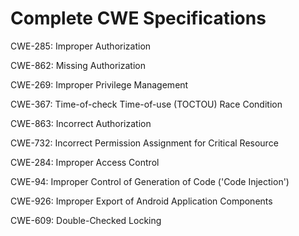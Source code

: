 

# Complete CWE Specifications

CWE-285: Improper Authorization

CWE-862: Missing Authorization

CWE-269: Improper Privilege Management

CWE-367: Time-of-check Time-of-use (TOCTOU) Race Condition

CWE-863: Incorrect Authorization

CWE-732: Incorrect Permission Assignment for Critical Resource

CWE-284: Improper Access Control

CWE-94: Improper Control of Generation of Code ('Code Injection')

CWE-926: Improper Export of Android Application Components

CWE-609: Double-Checked Locking